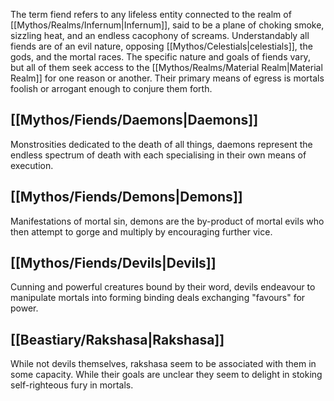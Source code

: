 The term fiend refers to any lifeless entity connected to the realm of [[Mythos/Realms/Infernum|Infernum]], said to be a plane of choking smoke, sizzling heat, and an endless cacophony of screams. Understandably all fiends are of an evil nature, opposing [[Mythos/Celestials|celestials]], the gods, and the mortal races. The specific nature and goals of fiends vary, but all of them seek access to the [[Mythos/Realms/Material Realm|Material Realm]] for one reason or another. Their primary means of egress is mortals foolish or arrogant enough to conjure them forth.
## [[Mythos/Fiends/Daemons|Daemons]]
Monstrosities dedicated to the death of all things, daemons represent the endless spectrum of death with each specialising in their own means of execution.
## [[Mythos/Fiends/Demons|Demons]]
Manifestations of mortal sin, demons are the by-product of mortal evils who then attempt to gorge and multiply by encouraging further vice.
## [[Mythos/Fiends/Devils|Devils]]
Cunning and powerful creatures bound by their word, devils endeavour to manipulate mortals into forming binding deals exchanging "favours" for power.
## [[Beastiary/Rakshasa|Rakshasa]]
While not devils themselves, rakshasa seem to be associated with them in some capacity. While their goals are unclear they seem to delight in stoking self-righteous fury in mortals.

